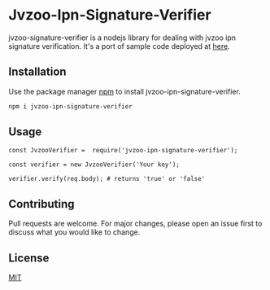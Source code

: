 # Jvzoo-Ipn-Signature-Verifier

jvzoo-signature-verifier is a nodejs library for dealing with jvzoo ipn signature verification. It's a port of sample code deployed at [here](https://jvzoo.zendesk.com/hc/en-us/articles/206456857-JVZIPN-How-to-create-your-own-integrated-script).

## Installation

Use the package manager [npm](https://www.npmjs.com/package/npm) to install jvzoo-ipn-signature-verifier.

```bash
npm i jvzoo-ipn-signature-verifier
```

## Usage

```node js
const JvzooVerifier =  require('jvzoo-ipn-signature-verifier');

const verifier = new JvzooVerifier('Your key');

verifier.verify(req.body); # returns 'true' or 'false' 

```

## Contributing
Pull requests are welcome. For major changes, please open an issue first to discuss what you would like to change.


## License
[MIT](https://choosealicense.com/licenses/mit/)